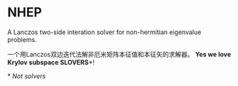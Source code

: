 # NHEP
A Lanczos two-side interation solver for non-hermitian eigenvalue problems.

一个用Lanczos双边迭代法解非厄米矩阵本征值和本征矢的求解器。
**Yes we love Krylov subspace SLOVERS***!

\* _Not solvers_
